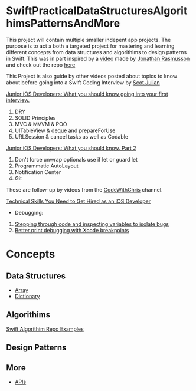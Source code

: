 # SwiftPracticalDataStructuresAlgorithimsPatternsAndMore

This project will contain multiple smaller indepent app projects. The purpose is to act a both a targeted project for mastering and learning different concepts from data structures and algorithims to design patterns in Swift. This was in part inspired by a [video](https://www.youtube.com/watch?v=kTARSJSNGPI) made by [Jonathan Rasmusson](https://github.com/jrasmusson) and check out the repo [here](https://github.com/jrasmusson/ios-starter-kit)

This Project is also guide by other videos posted about topics to know about before going into a Swift Coding Interview by [Scot Julian](https://www.youtube.com/@scottjulian/featured)

[Junior iOS Developers: What you should know going into your first interview.](https://www.youtube.com/watch?v=lWwKGACJSAU)

1. DRY
2. SOLID Principles
3. MVC & MVVM & POO
4. UITableView & deque and prepareForUse
5. URLSession & cancel tasks as well as Codable

[Junior iOS Developers: What you should know. Part 2](https://www.youtube.com/watch?v=sgQn4BJqlpE&t=346s)
1. Don't force unwrap optionals use if let or guard let
2. Programmatic AutoLayout
3. Notification Center
4. Git

These are follow-up by videos from the [CodeWithChris](https://www.youtube.com/@CodeWithChris/featured) channel.

[Technical Skills You Need to Get Hired as an iOS Developer](https://www.youtube.com/watch?v=TT41XRIAIrk)
- Debugging:
1.  [Stepping through code and inspecting variables to isolate bugs](https://developer.apple.com/documentation/xcode/stepping-through-code-and-inspecting-variables-to-isolate-bugs)
2. [Better print debugging with Xcode breakpoints](https://sarunw.com/posts/better-print-debugging-with-xcode-breakpoints/)
# Concepts
## Data Structures
* [Array](src/Concepts/DataStructures/Array/README.md)
* [Dictionary](src/Concepts/DataStructures/Dictionary/README.md)
## Algorithims
[Swift Algorithim Repo Examples](https://github.com/kodecocodes/swift-algorithm-club)
## Design Patterns
## More
* [APIs](src/Concepts/More/APIs/README.md)